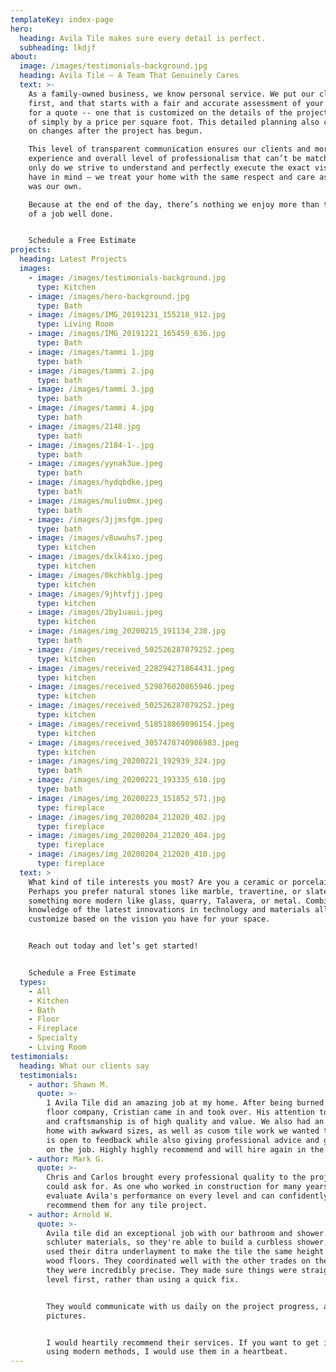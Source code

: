 ```yaml
---
templateKey: index-page
hero:
  heading: Avila Tile makes sure every detail is perfect.
  subheading: lkdjf
about:
  image: /images/testimonials-background.jpg
  heading: Avila Tile – A Team That Genuinely Cares
  text: >-
    As a family-owned business, we know personal service. We put our clients
    first, and that starts with a fair and accurate assessment of your project
    for a quote -- one that is customized on the details of the project, instead
    of simply by a price per square foot. This detailed planning also cuts down
    on changes after the project has begun.

    This level of transparent communication ensures our clients and more smooth
    experience and overall level of professionalism that can’t be matched. Not
    only do we strive to understand and perfectly execute the exact vision you
    have in mind – we treat your home with the same respect and care as if it
    was our own.

    Because at the end of the day, there’s nothing we enjoy more than the pride
    of a job well done.


    Schedule a Free Estimate
projects:
  heading: Latest Projects
  images:
    - image: /images/testimonials-background.jpg
      type: Kitchen
    - image: /images/hero-background.jpg
      type: Bath
    - image: /images/IMG_20191231_155218_912.jpg
      type: Living Room
    - image: /images/IMG_20191221_165459_636.jpg
      type: Bath
    - image: /images/tammi 1.jpg
      type: bath
    - image: /images/tammi 2.jpg
      type: bath
    - image: /images/tammi 3.jpg
      type: bath
    - image: /images/tammi 4.jpg
      type: bath
    - image: /images/2148.jpg
      type: bath
    - image: /images/2184-1-.jpg
      type: bath
    - image: /images/yynak3ue.jpeg
      type: bath
    - image: /images/hydqbdke.jpeg
      type: bath
    - image: /images/muliu0mx.jpeg
      type: bath
    - image: /images/3jjmsfgm.jpeg
      type: bath
    - image: /images/v8uwuhs7.jpeg
      type: kitchen
    - image: /images/dxlk4ixo.jpeg
      type: kitchen
    - image: /images/0kchkblg.jpeg
      type: kitchen
    - image: /images/9jhtvfjj.jpeg
      type: kitchen
    - image: /images/2by1uaui.jpeg
      type: kitchen
    - image: /images/img_20200215_191134_238.jpg
      type: bath
    - image: /images/received_502526287079252.jpeg
      type: kitchen
    - image: /images/received_228294271864431.jpeg
      type: kitchen
    - image: /images/received_529876020865946.jpeg
      type: kitchen
    - image: /images/received_502526287079252.jpeg
      type: kitchen
    - image: /images/received_518518869096154.jpeg
      type: kitchen
    - image: /images/received_3057478740986983.jpeg
      type: kitchen
    - image: /images/img_20200221_192939_324.jpg
      type: bath
    - image: /images/img_20200221_193335_610.jpg
      type: bath
    - image: /images/img_20200223_151852_571.jpg
      type: fireplace
    - image: /images/img_20200204_212020_402.jpg
      type: fireplace
    - image: /images/img_20200204_212020_404.jpg
      type: fireplace
    - image: /images/img_20200204_212020_410.jpg
      type: fireplace
  text: >
    What kind of tile interests you most? Are you a ceramic or porcelain person?
    Perhaps you prefer natural stones like marble, travertine, or slate – or
    something more modern like glass, quarry, Talavera, or metal. Combining our
    knowledge of the latest innovations in technology and materials allows us to
    customize based on the vision you have for your space.


    Reach out today and let’s get started!


    Schedule a Free Estimate
  types:
    - All
    - Kitchen
    - Bath
    - Floor
    - Fireplace
    - Specialty
    - Living Room
testimonials:
  heading: What our clients say
  testimonials:
    - author: Shawn M.
      quote: >-
        1 Avila Tile did an amazing job at my home. After being burned by a past
        floor company, Cristian came in and took over. His attention to detail
        and craftsmanship is of high quality and value. We also had an older
        home with awkward sizes, as well as cusom tile work we wanted to do. He
        is open to feedback while also giving professional advice and guidance
        on the job. Highly highly recommend and will hire again in the future!
    - author: Mark G.
      quote: >-
        Chris and Carlos brought every professional quality to the project one
        could ask for. As one who worked in construction for many years, I could
        evaluate Avila's performance on every level and can confidently
        recommend them for any tile project.
    - author: Arnold W.
      quote: >-
        Avila tile did an exceptional job with our bathroom and shower. They use
        schluter materials, so they're able to build a curbless shower, and they
        used their ditra underlayment to make the tile the same height as the
        wood floors. They coordinated well with the other trades on the job, and
        they were incredibly precise. They made sure things were straight and
        level first, rather than using a quick fix.


        They would communicate with us daily on the project progress, and sent
        pictures.


        I would heartily recommend their services. If you want to get it right,
        using modern methods, I would use them in a heartbeat.
---
```

